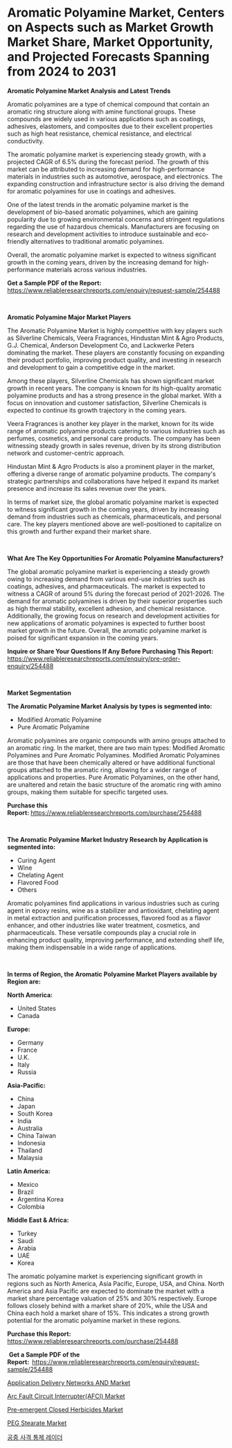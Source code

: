<p><h1>Aromatic Polyamine Market, Centers on Aspects such as Market Growth Market Share, Market Opportunity, and Projected Forecasts Spanning from 2024 to 2031</h1></p><p><strong>Aromatic Polyamine Market Analysis and Latest Trends</strong></p>
<p><p>Aromatic polyamines are a type of chemical compound that contain an aromatic ring structure along with amine functional groups. These compounds are widely used in various applications such as coatings, adhesives, elastomers, and composites due to their excellent properties such as high heat resistance, chemical resistance, and electrical conductivity.</p><p>The aromatic polyamine market is experiencing steady growth, with a projected CAGR of 6.5% during the forecast period. The growth of this market can be attributed to increasing demand for high-performance materials in industries such as automotive, aerospace, and electronics. The expanding construction and infrastructure sector is also driving the demand for aromatic polyamines for use in coatings and adhesives.</p><p>One of the latest trends in the aromatic polyamine market is the development of bio-based aromatic polyamines, which are gaining popularity due to growing environmental concerns and stringent regulations regarding the use of hazardous chemicals. Manufacturers are focusing on research and development activities to introduce sustainable and eco-friendly alternatives to traditional aromatic polyamines.</p><p>Overall, the aromatic polyamine market is expected to witness significant growth in the coming years, driven by the increasing demand for high-performance materials across various industries.</p></p>
<p><strong>Get a Sample PDF of the Report:&nbsp;</strong> <a href="https://www.reliableresearchreports.com/enquiry/request-sample/254488">https://www.reliableresearchreports.com/enquiry/request-sample/254488</a></p>
<p>&nbsp;</p>
<p><strong>Aromatic Polyamine Major Market Players</strong></p>
<p><p>The Aromatic Polyamine Market is highly competitive with key players such as Silverline Chemicals, Veera Fragrances, Hindustan Mint & Agro Products, G.J. Chemical, Anderson Development Co, and Lackwerke Peters dominating the market. These players are constantly focusing on expanding their product portfolio, improving product quality, and investing in research and development to gain a competitive edge in the market.</p><p>Among these players, Silverline Chemicals has shown significant market growth in recent years. The company is known for its high-quality aromatic polyamine products and has a strong presence in the global market. With a focus on innovation and customer satisfaction, Silverline Chemicals is expected to continue its growth trajectory in the coming years.</p><p>Veera Fragrances is another key player in the market, known for its wide range of aromatic polyamine products catering to various industries such as perfumes, cosmetics, and personal care products. The company has been witnessing steady growth in sales revenue, driven by its strong distribution network and customer-centric approach.</p><p>Hindustan Mint & Agro Products is also a prominent player in the market, offering a diverse range of aromatic polyamine products. The company's strategic partnerships and collaborations have helped it expand its market presence and increase its sales revenue over the years.</p><p>In terms of market size, the global aromatic polyamine market is expected to witness significant growth in the coming years, driven by increasing demand from industries such as chemicals, pharmaceuticals, and personal care. The key players mentioned above are well-positioned to capitalize on this growth and further expand their market share.</p></p>
<p>&nbsp;</p>
<p><strong>What Are The Key Opportunities For Aromatic Polyamine Manufacturers?</strong></p>
<p><p>The global aromatic polyamine market is experiencing a steady growth owing to increasing demand from various end-use industries such as coatings, adhesives, and pharmaceuticals. The market is expected to witness a CAGR of around 5% during the forecast period of 2021-2026. The demand for aromatic polyamines is driven by their superior properties such as high thermal stability, excellent adhesion, and chemical resistance. Additionally, the growing focus on research and development activities for new applications of aromatic polyamines is expected to further boost market growth in the future. Overall, the aromatic polyamine market is poised for significant expansion in the coming years.</p></p>
<p><strong>Inquire or Share Your Questions If Any Before Purchasing This Report:</strong> <a href="https://www.reliableresearchreports.com/enquiry/pre-order-enquiry/254488">https://www.reliableresearchreports.com/enquiry/pre-order-enquiry/254488</a></p>
<p>&nbsp;</p>
<p><strong>Market Segmentation</strong></p>
<p><strong>The Aromatic Polyamine Market Analysis by types is segmented into:</strong></p>
<p><ul><li>Modified Aromatic Polyamine</li><li>Pure Aromatic Polyamine</li></ul></p>
<p><p>Aromatic polyamines are organic compounds with amino groups attached to an aromatic ring. In the market, there are two main types: Modified Aromatic Polyamines and Pure Aromatic Polyamines. Modified Aromatic Polyamines are those that have been chemically altered or have additional functional groups attached to the aromatic ring, allowing for a wider range of applications and properties. Pure Aromatic Polyamines, on the other hand, are unaltered and retain the basic structure of the aromatic ring with amino groups, making them suitable for specific targeted uses.</p></p>
<p><strong>Purchase this Report:&nbsp;</strong><a href="https://www.reliableresearchreports.com/purchase/254488">https://www.reliableresearchreports.com/purchase/254488</a></p>
<p>&nbsp;</p>
<p><strong>The Aromatic Polyamine Market Industry Research by Application is segmented into:</strong></p>
<p><ul><li>Curing Agent</li><li>Wine</li><li>Chelating Agent</li><li>Flavored Food</li><li>Others</li></ul></p>
<p><p>Aromatic polyamines find applications in various industries such as curing agent in epoxy resins, wine as a stabilizer and antioxidant, chelating agent in metal extraction and purification processes, flavored food as a flavor enhancer, and other industries like water treatment, cosmetics, and pharmaceuticals. These versatile compounds play a crucial role in enhancing product quality, improving performance, and extending shelf life, making them indispensable in a wide range of applications.</p></p>
<p>&nbsp;</p>
<p><strong>In terms of Region, the Aromatic Polyamine Market Players available by Region are:</strong></p>
<p>
    <p> <strong> North America: </strong>
        <ul>
            <li>United States</li>
            <li>Canada</li>
        </ul>
        </p> 
    <p> <strong> Europe: </strong>
        <ul>
            <li>Germany</li>
            <li>France</li>
            <li>U.K.</li>
            <li>Italy</li>
            <li>Russia</li>
        </ul>
        </p> 
    <p> <strong> Asia-Pacific: </strong>
        <ul>
            <li>China</li>
            <li>Japan</li>
            <li>South Korea</li>
            <li>India</li>
            <li>Australia</li>
            <li>China Taiwan</li>
            <li>Indonesia</li>
            <li>Thailand</li>
            <li>Malaysia</li>
        </ul>
        </p> 
    <p> <strong> Latin America: </strong>
        <ul>
            <li>Mexico</li>
            <li>Brazil</li>
            <li>Argentina Korea</li>
            <li>Colombia</li>
        </ul>
        </p> 
    <p> <strong> Middle East & Africa: </strong>
        <ul>
            <li>Turkey</li>
            <li>Saudi</li>
            <li>Arabia</li>
            <li>UAE</li>
            <li>Korea</li>
        </ul>
    </p>
    </p>
<p><p>The aromatic polyamine market is experiencing significant growth in regions such as North America, Asia Pacific, Europe, USA, and China. North America and Asia Pacific are expected to dominate the market with a market share percentage valuation of 25% and 30% respectively. Europe follows closely behind with a market share of 20%, while the USA and China each hold a market share of 15%. This indicates a strong growth potential for the aromatic polyamine market in these regions.</p></p>
<p><strong>Purchase this Report: </strong><a href="https://www.reliableresearchreports.com/purchase/254488">https://www.reliableresearchreports.com/purchase/254488</a></p>
<p>&nbsp;<strong>Get a Sample PDF of the Report:&nbsp;&nbsp;</strong><a href="https://www.reliableresearchreports.com/enquiry/request-sample/254488">https://www.reliableresearchreports.com/enquiry/request-sample/254488</a></p>
<p><strong></strong></p>
<p><p><a href="https://github.com/Chiragrp22/Market-Research-Report-List-3/blob/main/application-delivery-networks-and-market.md">Application Delivery Networks AND Market</a></p><p><a href="https://github.com/derrinmiltonellis35gcl/Market-Research-Report-List-1/blob/main/arc-fault-circuit-interrupterafci-market.md">Arc Fault Circuit Interrupter(AFCI) Market</a></p><p><a href="https://view.publitas.com/reportprime-1/pre-emergent-closed-herbicides-market-provides-a-comprehensive-analysis-including-a-macro-overview-of-the-market-as-well-as-micro-details-such-as-market-size-and-competitive-landscape/">Pre-emergent Closed Herbicides Market</a></p><p><a href="https://issuu.com/reportprime-2/docs/peg-stearate-market-size-2030.pptx">PEG Stearate Market</a></p><p><a href="https://github.com/fredrickeglers/Market-Research-Report-List-1/blob/main/1915533186997.md">공중 사격 통제 레이더</a></p></p>